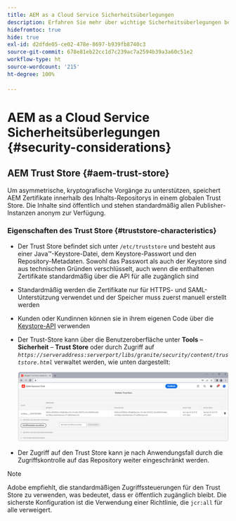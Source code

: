 ```yaml
---
title: AEM as a Cloud Service Sicherheitsüberlegungen
description: Erfahren Sie mehr über wichtige Sicherheitsüberlegungen bei der Verwendung von AEM as a Cloud Service.
hidefromtoc: true
hide: true
exl-id: d2dfde05-ce02-478e-8697-b939fb8740c3
source-git-commit: 678e81eb22cc1d7c239ac7a2594b39a3a60c51e2
workflow-type: ht
source-wordcount: '215'
ht-degree: 100%

---
```


# AEM as a Cloud Service Sicherheitsüberlegungen {#security-considerations}

## AEM Trust Store {#aem-trust-store}

Um asymmetrische, kryptografische Vorgänge zu unterstützen, speichert AEM Zertifikate innerhalb des Inhalts-Repositorys in einem globalen Trust Store. Die Inhalte sind öffentlich und stehen standardmäßig allen Publisher-Instanzen anonym zur Verfügung.

### Eigenschaften des Trust Store {#truststore-characteristics}

* Der Trust Store befindet sich unter `/etc/truststore` und besteht aus einer Java™-Keystore-Datei, dem Keystore-Passwort und den Repository-Metadaten. Sowohl das Passwort als auch der Keystore sind aus technischen Gründen verschlüsselt, auch wenn die enthaltenen Zertifikate standardmäßig über die API für alle zugänglich sind
* Standardmäßig werden die Zertifikate nur für HTTPS- und SAML-Unterstützung verwendet und der Speicher muss zuerst manuell erstellt werden
* Kunden oder Kundinnen können sie in ihrem eigenen Code über die [Keystore-API](https://developer.adobe.com/experience-manager/reference-materials/6-5/javadoc/com/adobe/granite/keystore/KeyStoreService.html#getTrustStore-org.apache.sling.api.resource.ResourceResolver-) verwenden
* Der Trust-Store kann über die Benutzeroberfläche unter **Tools** – **Sicherheit** – **Trust Store** oder durch Zugriff auf *`https://serveraddress:serverport/libs/granite/security/content/truststore.html`* verwaltet werden, wie unten dargestellt:

  ![Trust Store-Verwaltung](/help/security/assets/global-trust-store-modified.png)

* Der Zugriff auf den Trust Store kann je nach Anwendungsfall durch die Zugriffskontrolle auf das Repository weiter eingeschränkt werden.

>[!NOTE]
>
>Adobe empfiehlt, die standardmäßigen Zugriffssteuerungen für den Trust Store zu verwenden, was bedeutet, dass er öffentlich zugänglich bleibt. Die sicherste Konfiguration ist die Verwendung einer Richtlinie, die `jcr:all` für alle verweigert.

<!--
Commenting out section for now as requested by Lars

## Anonymous Permission Hardening Package {#anonymous-permission-hardening-package}

For more information on the Anonymous Hardening Package, see [Security Checklist](https://experienceleague.adobe.com/docs/experience-manager-65/administering/security/security-checklist.html#anonymous-permission-hardening-package).
-->
